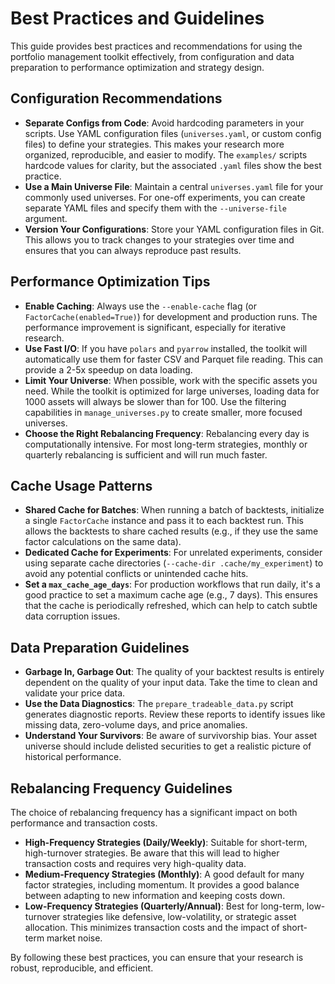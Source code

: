 # Best Practices and Guidelines

This guide provides best practices and recommendations for using the portfolio management toolkit effectively, from configuration and data preparation to performance optimization and strategy design.

## Configuration Recommendations

- **Separate Configs from Code**: Avoid hardcoding parameters in your scripts. Use YAML configuration files (`universes.yaml`, or custom config files) to define your strategies. This makes your research more organized, reproducible, and easier to modify. The `examples/` scripts hardcode values for clarity, but the associated `.yaml` files show the best practice.
- **Use a Main Universe File**: Maintain a central `universes.yaml` file for your commonly used universes. For one-off experiments, you can create separate YAML files and specify them with the `--universe-file` argument.
- **Version Your Configurations**: Store your YAML configuration files in Git. This allows you to track changes to your strategies over time and ensures that you can always reproduce past results.

## Performance Optimization Tips

- **Enable Caching**: Always use the `--enable-cache` flag (or `FactorCache(enabled=True)`) for development and production runs. The performance improvement is significant, especially for iterative research.
- **Use Fast I/O**: If you have `polars` and `pyarrow` installed, the toolkit will automatically use them for faster CSV and Parquet file reading. This can provide a 2-5x speedup on data loading.
- **Limit Your Universe**: When possible, work with the specific assets you need. While the toolkit is optimized for large universes, loading data for 1000 assets will always be slower than for 100. Use the filtering capabilities in `manage_universes.py` to create smaller, more focused universes.
- **Choose the Right Rebalancing Frequency**: Rebalancing every day is computationally intensive. For most long-term strategies, monthly or quarterly rebalancing is sufficient and will run much faster.

## Cache Usage Patterns

- **Shared Cache for Batches**: When running a batch of backtests, initialize a single `FactorCache` instance and pass it to each backtest run. This allows the backtests to share cached results (e.g., if they use the same factor calculations on the same data).
- **Dedicated Cache for Experiments**: For unrelated experiments, consider using separate cache directories (`--cache-dir .cache/my_experiment`) to avoid any potential conflicts or unintended cache hits.
- **Set a `max_cache_age_days`**: For production workflows that run daily, it's a good practice to set a maximum cache age (e.g., 7 days). This ensures that the cache is periodically refreshed, which can help to catch subtle data corruption issues.

## Data Preparation Guidelines

- **Garbage In, Garbage Out**: The quality of your backtest results is entirely dependent on the quality of your input data. Take the time to clean and validate your price data.
- **Use the Data Diagnostics**: The `prepare_tradeable_data.py` script generates diagnostic reports. Review these reports to identify issues like missing data, zero-volume days, and price anomalies.
- **Understand Your Survivors**: Be aware of survivorship bias. Your asset universe should include delisted securities to get a realistic picture of historical performance.

## Rebalancing Frequency Guidelines

The choice of rebalancing frequency has a significant impact on both performance and transaction costs.

- **High-Frequency Strategies (Daily/Weekly)**: Suitable for short-term, high-turnover strategies. Be aware that this will lead to higher transaction costs and requires very high-quality data.
- **Medium-Frequency Strategies (Monthly)**: A good default for many factor strategies, including momentum. It provides a good balance between adapting to new information and keeping costs down.
- **Low-Frequency Strategies (Quarterly/Annual)**: Best for long-term, low-turnover strategies like defensive, low-volatility, or strategic asset allocation. This minimizes transaction costs and the impact of short-term market noise.

By following these best practices, you can ensure that your research is robust, reproducible, and efficient.
